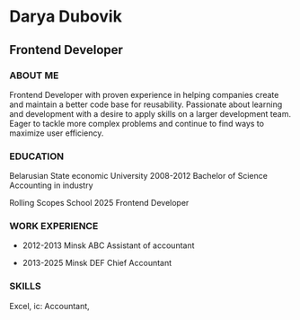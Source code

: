 # Darya Dubovik

## Frontend Developer

### ABOUT ME
Frontend Developer with proven experience in helping companies create and maintain a better code base for reusability. Passionate about learning and development with a desire to apply skills on a larger development team. Eager to tackle more complex problems and continue to find ways to maximize user efficiency.

### EDUCATION
Belarusian State economic University
2008-2012
Bachelor of Science
Accounting in industry

Rolling Scopes School
2025
Frontend Developer

### WORK EXPERIENCE
* 2012-2013
Minsk
ABC
Assistant of accountant

* 2013-2025
Minsk
DEF
Chief Accountant

### SKILLS
Excel, ic: Accountant, 